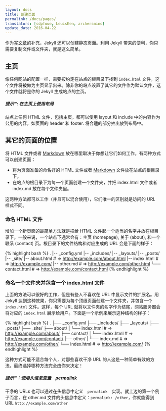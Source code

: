 ```yaml
---
layout: docs
title: 创建页面
permalink: /docs/pages/
translators: [sdpfoue, LeuisKen, archersmind]
update_date: 2016-04-22
---
```


作为[写文章](../posts/)的补充，Jekyll 还可以创建静态页面。利用 Jekyll 带来的便利，你只需要复制文件或文件夹，就是这么简单。

## 主页

像任何网站的配置一样，需要按约定在站点的根目录下找到 `index.html` 文件，这个文件将被做为主页显示出来。除非你的站点设置了其它的文件作为默认文件，这个文件就将是你的 Jekyll 生成站点的主页。

<div class="note">
  <h5>提示™: 在主页上使用布局</h5>
  <p>
    站点上任何 HTML 文件，包括主页，都可以使用 layout 和 include 中的内容作为公用的内容，如页面的 header 和 footer. 将合适的部分抽出放到布局中。
  </p>
</div>

## 其它的页面的位置

将 HTML 文件或者 [Markdown](https://daringfireball.net/projects/markdown/) 放在哪里取决于你想让它们如何工作。有两种方式可以创建页面：

- 将为页面准备的命名好的 HTML 文件或者 [Markdown](https://daringfireball.net/projects/markdown/) 文件放在站点的根目录下。
- 在站点的根目录下为每一个页面创建一个文件夹，并把 index.html 文件或者 index.md 放在每个文件夹里。

这两种方法都可以工作（并且可以混合使用），它们唯一的区别就是访问的 URL 样式不同。

### 命名 HTML 文件

增加一个新页面的最简单方法就是把给 HTML 文件起一个适当的名字并放在根目录下。一般来说，一个站点下通常会有：主页 (homepage), 关于 (about), 和一个联系 (contact) 页。根目录下的文件结构和对应生成的 URL 会是下面的样子：

{% highlight bash %}
.
|-- _config.yml
|-- _includes/
|-- _layouts/
|-- _posts/
|-- _site/
|-- about.html    # => http://example.com/about.html
|-- index.html    # => http://example.com/
|-- other.md      # => http://example.com/other.html
└── contact.html  # => http://example.com/contact.html
{% endhighlight %}

### 命名一个文件夹并包含一个 index.html 文件

上面的方法可以很好的工作，但是有些人不喜欢在 URL 中显示文件的扩展名。用 Jekyll 达到这种效果，你只需要为每个顶级页面创建一个文件夹，并包含一个 `index.html` 文件。这样，每个 URL 就将以文件夹的名字作为结尾，网站服务器会将对应的 `index.html` 展示给用户。下面是一个示例来展示这种结构的样子：

{% highlight bash %}
.
├── _config.yml
├── _includes/
├── _layouts/
├── _posts/
├── _site/
├── about/
|   └── index.html  # => http://example.com/about/
├── contact/
|   └── index.html  # => http://example.com/contact/
|── other/
|   └── index.md    # => http://example.com/other/
└── index.html      # => http://example.com/
{% endhighlight %}

这种方式可能不适合每个人，对那些喜欢干净 URL 的人这是一种简单有效的方法。最终选择哪种方法完全由你来决定！

<div class="note">
  <h5>提示™：使用头信息变量　permalink</h5>
  <p>
    干净的 URLs 也可以通过在头信息中定义　<code>permalink</code>　实现。就上边的第一个例子而言，在 other.md 文件的头信息中定义：<code>permalink: /other</code>，你就能得到 URL <code>http://example.com/other</code>  
  </p>
</div>